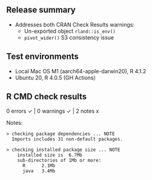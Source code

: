 ## Release summary

- Addresses both CRAN Check Results warnings:
  - Un-exported object `rland::is_env()`
  - `pivot_wider()` S3 consistency  issue
  
## Test environments

- Local Mac OS M1 (aarch64-apple-darwin20), R 4.1.2
- Ubuntu 20, R 4.0.5 (GH Actions)

## R CMD check results

0 errors ✓ | 0 warnings ✓ | 2 notes x

Notes:

```
> checking package dependencies ... NOTE
  Imports includes 31 non-default packages.
```

```
> checking installed package size ... NOTE
    installed size is  6.7Mb
    sub-directories of 1Mb or more:
      R      2.1Mb
      java   3.4Mb
```
